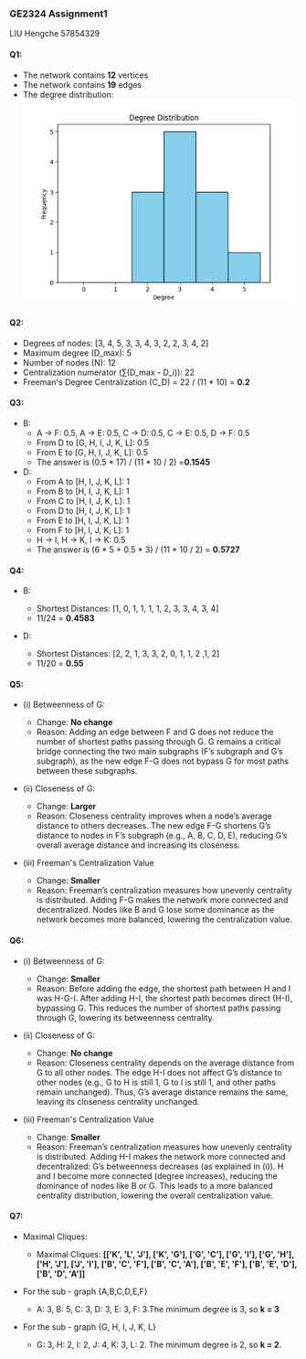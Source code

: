 ### GE2324 Assignment1
LIU Hengche 57854329



#### Q1:
- The network contains **12** vertices
- The network contains **19** edges
- The degree distribution:
	![pic](degree_distribution.png)


#### Q2:
- Degrees of nodes: [3, 4, 5, 3, 3, 4, 3, 2, 2, 3, 4, 2]
- Maximum degree (D_max): 5
- Number of nodes (N): 12
- Centralization numerator (∑(D_max - D_i)): 22
- Freeman's Degree Centralization (C_D) = 22 / (11 * 10) = **0.2**


#### Q3:
- B:
	- A -> F: 0.5, A -> E: 0.5, C -> D: 0.5, C -> E: 0.5, D -> F: 0.5 
	- From D to [G, H, I, J, K, L]: 0.5
	- From E to [G, H, I, J, K, L]: 0.5
	- The answer is (0.5 * 17) / (11 * 10 / 2) =**0.1545**
- D:
  - From A to [H, I, J, K, L]: 1
  - From B to [H, I, J, K, L]: 1
  - From C to [H, I, J, K, L]: 1
  - From D to [H, I, J, K, L]: 1
  - From E to [H, I, J, K, L]: 1
  - From F to [H, I, J, K, L]: 1
  - H -> I, H -> K, I -> K: 0.5
  - The answer is (6 * 5 + 0.5 * 3) / (11 * 10 / 2) = **0.5727**

#### Q4:
- B:

	- Shortest Distances: [1, 0, 1, 1, 1, 1, 2, 3,  3, 4, 3, 4]
	- 11/24 = **0.4583**
- D:

	- Shortest Distances: [2, 2, 1, 3, 3, 2, 0, 1, 1, 2 ,1, 2]
	- 11/20 = **0.55**

#### Q5:
- (i) Betweenness of G:

	- Change: **No change**
	- Reason: Adding an edge between F and G does not reduce the number of shortest paths passing through G. G remains a critical bridge connecting the two main subgraphs (F’s subgraph and G’s subgraph), as the new edge F-G does not bypass G for most paths between these subgraphs.

- (ii) Closeness of G:

	- Change: **Larger**
	- Reason: Closeness centrality improves when a node’s average distance to others decreases. The new edge F-G shortens G’s distance to nodes in F’s subgraph (e.g., A, B, C, D, E), reducing G’s overall average distance and increasing its closeness.
- (iii) Freeman's Centralization Value

	- Change: **Smaller**
	- Reason: Freeman’s centralization measures how unevenly centrality is distributed. Adding F-G makes the network more connected and decentralized. Nodes like B and G lose some dominance as the network becomes more balanced, lowering the centralization value.

#### Q6:
- (i) Betweenness of G:

	- Change: **Smaller**
	- Reason: Before adding the edge, the shortest path between H and I was H-G-I. After adding H-I, the shortest path becomes direct (H-I), bypassing G. This reduces the number of shortest paths passing through G, lowering its betweenness centrality.

- (ii) Closeness of G:

	- Change: **No change**
	- Reason: Closeness centrality depends on the average distance from G to all other nodes. The edge H-I does not affect G’s distance to other nodes (e.g., G to H is still 1, G to I is still 1, and other paths remain unchanged). Thus, G’s average distance remains the same, leaving its closeness centrality unchanged.

- (iii) Freeman's Centralization Value

	- Change: **Smaller**
	- Reason: Freeman’s centralization measures how unevenly centrality is distributed. Adding H-I makes the network more connected and decentralized:
G’s betweenness decreases (as explained in (i)). H and I become more connected (degree increases), reducing the dominance of nodes like B or G. This leads to a more balanced centrality distribution, lowering the overall centralization value.


#### Q7:
- Maximal Cliques:

	- Maximal Cliques: **[['K', 'L', 'J'], ['K', 'G'], ['G', 'C'], ['G', 'I'], ['G', 'H'], ['H', 'J'], ['J', 'I'], ['B', 'C', 'F'], ['B', 'C', 'A'], ['B', 'E', 'F'], ['B', 'E', 'D'], ['B', 'D', 'A']]**

- For the sub - graph {A,B,C,D,E,F}

	- A: 3, B: 5, C: 3, D: 3, E: 3, F: 3.The minimum degree is 3, so **k = 3**

- For the sub - graph {G, H, I, J, K, L}

	- G: 3, H: 2, I: 2, J: 4, K: 3, L: 2. The minimum degree is 2, so **k = 2**.

